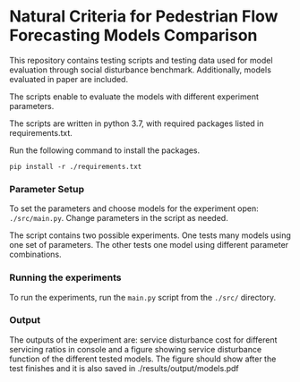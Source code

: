 # Natural  Criteria  for  Pedestrian  Flow  Forecasting  Models  Comparison

This repository contains testing scripts and testing data used for model evaluation through social disturbance benchmark. Additionally, models evaluated in paper are included.

The scripts enable to evaluate the models with different experiment parameters.

The scripts are written in python 3.7, with required packages listed in requirements.txt.

Run the following command to install the packages.

```
pip install -r ./requirements.txt
```

### Parameter Setup

To set the parameters and choose models for the experiment open: ```./src/main.py```.
Change parameters in the script as needed.

The script contains two possible experiments. One tests many models using one set of parameters. The other tests one model using different parameter combinations.

### Running the experiments

To run the experiments, run the ```main.py``` script from the ```./src/``` directory.

### Output

The outputs of the experiment are: service disturbance cost for different servicing ratios in console and a figure showing service disturbance function of the different tested models. The figure should show after the test finishes and it is also saved in ./results/output/models.pdf
